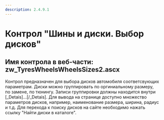 ```yaml
---
description: 2.4.9.1
---
```


# Контрол "Шины и диски. Выбор дисков"

## Имя контрола в веб-части: zw\_TyresWheelsWheelsSizes2.ascx

Контрол предназначен для выбора дисков автомобиля соответсвующих параметрам. Диски можно группировать по оргиниальному размеру, по замене, по тюнингу. Записи группировки должны находится внутри \[\_Detais\]...\[/\_Detais\]. Для вывода на странице доступно множество параметров дисков, например, наименование размера, ширина, радиус и т.д. Для перехода к поиску дисков на сайте необходимо нажать ссылку "Найти диски в каталоге".

